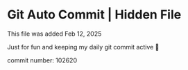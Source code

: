 # Git Auto Commit | Hidden File

This file was added Feb 12, 2025

Just for fun and keeping my daily git commit active 🤪

commit number: 102620
